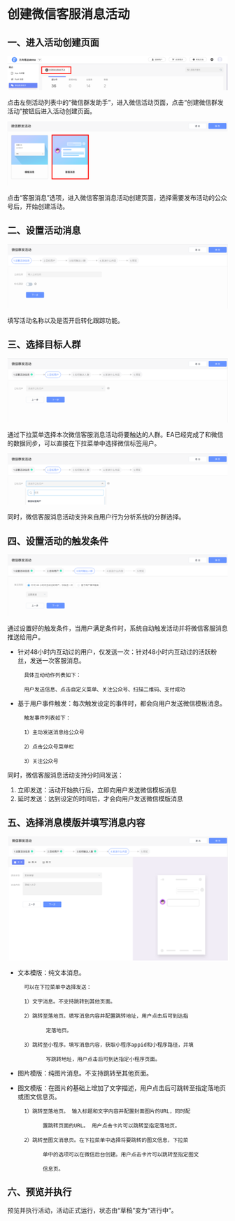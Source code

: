 # 创建微信客服消息活动

## 一、进入活动创建页面

![&#x8FDB;&#x5165;&#x5FAE;&#x4FE1;&#x6D3B;&#x52A8;&#x521B;&#x5EFA;&#x9875;&#x9762;](../../.gitbook/assets/ke-fu-huo-dong-chuang-jian-.png)

点击左侧活动列表中的“微信群发助手”，进入微信活动页面，点击“创建微信群发活动”按钮后进入活动创建页面。

![&#x8FDB;&#x5165;&#x5BA2;&#x670D;&#x6D88;&#x606F;&#x6D3B;&#x52A8;&#x521B;&#x5EFA;&#x9875;&#x9762;](../../.gitbook/assets/wei-xin-huo-dong-ye-mian-.png)

点击“客服消息”选项，进入微信客服消息活动创建页面，选择需要发布活动的公众号后，开始创建活动。

## 二、设置活动消息

![&#x7B2C;&#x4E00;&#x6B65;&#xFF1A;&#x8BBE;&#x7F6E;&#x6D3B;&#x52A8;&#x6D88;&#x606F;](../../.gitbook/assets/ke-fu-huo-dong-xiao-xi-.png)

填写活动名称以及是否开启转化跟踪功能。

## 三、选择目标人群

![&#x7B2C;&#x4E8C;&#x6B65;&#xFF1A;&#x9009;&#x62E9;&#x76EE;&#x6807;&#x4EBA;&#x7FA4;](../../.gitbook/assets/ke-fu-mu-biao-ren-qun-.png)

通过下拉菜单选择本次微信客服消息活动将要触达的人群。EA已经完成了和微信的数据同步，可以直接在下拉菜单中选择微信标签用户。

![&#x5FAE;&#x4FE1;&#x6807;&#x7B7E;&#x7528;&#x6237;](../../.gitbook/assets/wei-xin-biao-qian-yong-hu-.png)

同时，微信客服消息活动支持来自用户行为分析系统的分群选择。

## 四、设置活动的触发条件

![&#x7B2C;&#x4E09;&#x6B65;&#xFF1A;&#x8BBE;&#x7F6E;&#x6D3B;&#x52A8;&#x7684;&#x89E6;&#x53D1;&#x6761;&#x4EF6;](../../.gitbook/assets/ke-fu-chu-fa-tiao-jian-.png)

通过设置好的触发条件，当用户满足条件时，系统自动触发活动并将微信客服消息推送给用户。

* 针对48小时内互动过的用户，仅发送一次：针对48小时内互动过的活跃粉丝，发送一次客服消息。

        具体互动动作列表如下：

        用户发送信息、点击自定义菜单、关注公众号、扫描二维码、支付成功

* 基于用户事件触发：每次触发设定的事件时，都会向用户发送微信模板消息。

        触发事件列表如下：

        1）主动发送消息给公众号

        2）点击公众号菜单栏

        3）关注公众号

同时，微信客服消息活动支持分时间发送：

1. 立即发送：活动开始执行后，立即向用户发送微信模板消息
2. 延时发送：达到设定的时间后，才会向用户发送微信模版消息

## 五、选择消息模版并填写消息内容

![&#x7B2C;&#x56DB;&#x6B65;&#xFF1A;&#x9009;&#x62E9;&#x6D88;&#x606F;&#x6A21;&#x7248;&#x5E76;&#x586B;&#x5199;&#x6D88;&#x606F;&#x5185;&#x5BB9;](../../.gitbook/assets/ke-fu-xiao-xi-mo-ban-.png)

* 文本模版：纯文本消息。

        可以在下拉菜单中选择发送：

        1）文字消息。不支持跳转到其他页面。

        2）跳转至落地页。填写消息内容并配置跳转地址，用户点击后可到达指  

               定落地页。

        3）跳转至小程序。填写消息内容，获取小程序appid和小程序路径，并填

               写跳转地址，用户点击后可到达指定小程序页面。

* 图片模版：纯图片消息。不支持跳转至其他页面。 
* 图文模版：在图片的基础上增加了文字描述，用户点击后可跳转至指定落地页或图文信息页。

        1）跳转至落地页。 输入标题和文字内容并配置封面图片的URL，同时配

              置跳转页面的URL。 用户点击卡片可以跳转至指定落地页。

        2）跳转至图文消息页。在下拉菜单中选择将要跳转的图文信息，下拉菜

              单中的选项可以在微信后台创建。用户点击卡片可以跳转至指定图文 

              信息页。

## 六、预览并执行

预览并执行活动，活动正式运行，状态由“草稿”变为“进行中”。

